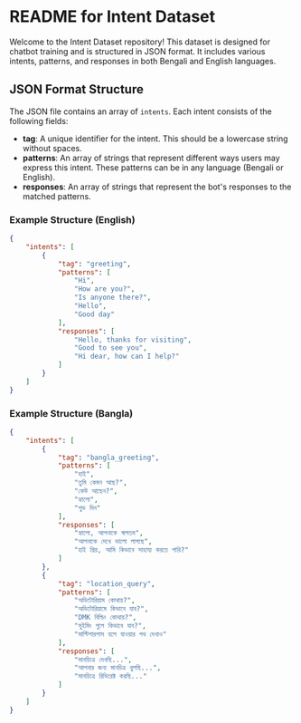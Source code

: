 # README for Intent Dataset

Welcome to the Intent Dataset repository! This dataset is designed for chatbot training and is structured in JSON format. It includes various intents, patterns, and responses in both Bengali and English languages.

## JSON Format Structure

The JSON file contains an array of `intents`. Each intent consists of the following fields:

- **tag**: A unique identifier for the intent. This should be a lowercase string without spaces.
- **patterns**: An array of strings that represent different ways users may express this intent. These patterns can be in any language (Bengali or English).
- **responses**: An array of strings that represent the bot's responses to the matched patterns.

### Example Structure (English)

```json
{
    "intents": [
        {
            "tag": "greeting",
            "patterns": [
                "Hi",
                "How are you?",
                "Is anyone there?",
                "Hello",
                "Good day"
            ],
            "responses": [
                "Hello, thanks for visiting",
                "Good to see you",
                "Hi dear, how can I help?"
            ]
        }
    ]
}
```
### Example Structure (Bangla)
```json
{
    "intents": [
        {
            "tag": "bangla_greeting",
            "patterns": [
                "হাই",
                "তুমি কেমন আছ?",
                "কেউ আছেন?",
                "হ্যালো",
                "শুভ দিন"
            ],
            "responses": [
                "হ্যালো, আপনাকে স্বাগতম",
                "আপনাকে দেখে ভালো লাগছে",
                "হাই প্রিয়, আমি কিভাবে সাহায্য করতে পারি?"
            ]
        },
        {
            "tag": "location_query",
            "patterns": [
                "অডিটোরিয়াম কোথায়?",
                "অডিটোরিয়ামে কিভাবে যাব?",
                "DMK বিল্ডিং কোথায়?",
                "সুইমিং পুলে কিভাবে যাব?",
                "মাল্টিপারপাস হলে যাওয়ার পথ দেখাও"
            ],
            "responses": [
                "মানচিত্রে দেখছি...",
                "আপনার জন্য মানচিত্র খুলছি...",
                "মানচিত্রে রিডিরেক্ট করছি..."
            ]
        }
    ]
}
